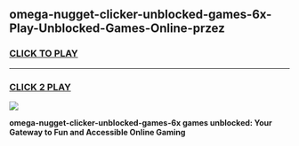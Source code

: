 
## omega-nugget-clicker-unblocked-games-6x-Play-Unblocked-Games-Online-przez
<h3>
<a href="https://premium76.site?title=omega-nugget-clicker-unblocked-games-6x&ref=24A">CLICK TO PLAY</a></h3>
<hr>

<h3>
<a href="https://premium76.site?title=omega-nugget-clicker-unblocked-games-6x&ref=24A">CLICK 2 PLAY</a>
  
</h3>

<a href="https://premium76.site?title=omega-nugget-clicker-unblocked-games-6x&ref=24A"><img src="https://clearcache.store/games.png"></a>


**omega-nugget-clicker-unblocked-games-6x games unblocked: Your Gateway to Fun and Accessible Online Gaming**
